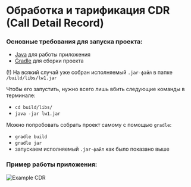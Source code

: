 # Обработка и тарификация CDR (Call Detail Record)

### Основные требования для запуска проекта:
- [Java](https://www.java.com/en/download/) для работы приложения
- [Gradle](https://docs.gradle.org/current/userguide/installation.html#installing_with_a_package_manager) для сборки проекта

(!) На всякий случай уже собран исполняемый `.jar-файл` в папке `/build/libs/lw1.jar`

Чтобы его запустить, нужно всего лишь вбить следующие команды в терминале:
- `cd build/libs/`
- `java -jar lw1.jar`

Можно попробовать собрать проект самому с помощью `gradle`:
- `gradle build`
- `gradle jar`
- запускаем исполняемый `.jar-файл` как было показано выше

### Пример работы приложения:
![Example CDR](https://github.com/staboss/mdm-stasenko-N3350/tree/master/lw1/src/main/resources/example-lw1.png)